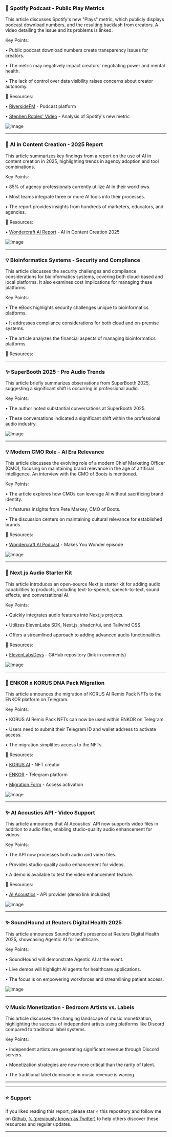 ### 🤖 Spotify Podcast - Public Play Metrics

This article discusses Spotify's new "Plays" metric, which publicly displays podcast download numbers, and the resulting backlash from creators.  A video detailing the issue and its problems is linked.

Key Points:

• Public podcast download numbers create transparency issues for creators.


• The metric may negatively impact creators' negotiating power and mental health.


• The lack of control over data visibility raises concerns about creator autonomy.


🔗 Resources:

• [RiversideFM](https://x.com/RiversidedotFM) - Podcast platform


• [Stephen Robles' Video](https://youtu.be/OrW6dyXAVqg) - Analysis of Spotify's new metric


![Image](https://pbs.twimg.com/media/Gq6W6kfW0AA_8m3?format=jpg&name=small)


---

### 🚀 AI in Content Creation - 2025 Report

This article summarizes key findings from a report on the use of AI in content creation in 2025, highlighting trends in agency adoption and tool combinations.

Key Points:

• 85% of agency professionals currently utilize AI in their workflows.


• Most teams integrate three or more AI tools into their processes.


• The report provides insights from hundreds of marketers, educators, and agencies.


🔗 Resources:

• [Wondercraft AI Report](https://t.co/BhM7ULzjP3) -  AI in Content Creation 2025


![Image](https://pbs.twimg.com/media/Gq6qQInWcAAYXKN?format=jpg&name=small)


---

### 💡 Bioinformatics Systems - Security and Compliance

This article discusses the security challenges and compliance considerations for bioinformatics systems, covering both cloud-based and local platforms.  It also examines cost implications for managing these platforms.

Key Points:

•  The eBook highlights security challenges unique to bioinformatics platforms.


•  It addresses compliance considerations for both cloud and on-premise systems.


•  The article analyzes the financial aspects of managing bioinformatics platforms.


🔗 Resources:


---

### ✨ SuperBooth 2025 - Pro Audio Trends

This article briefly summarizes observations from SuperBooth 2025, suggesting a significant shift is occurring in professional audio.

Key Points:

•  The author noted substantial conversations at SuperBooth 2025.


•  These conversations indicated a significant shift within the professional audio industry.



![Image](https://pbs.twimg.com/media/GqwUOCQWEAAGVrV?format=jpg&name=small)


---

### 💡 Modern CMO Role - AI Era Relevance

This article discusses the evolving role of a modern Chief Marketing Officer (CMO), focusing on maintaining brand relevance in the age of artificial intelligence.  An interview with the CMO of Boots is mentioned.

Key Points:

• The article explores how CMOs can leverage AI without sacrificing brand identity.


• It features insights from Pete Markey, CMO of Boots.


• The discussion centers on maintaining cultural relevance for established brands.


🔗 Resources:

• [Wondercraft AI Podcast](https://x.com/wondercraft_ai/status/1920796678317130174) -  Makes You Wonder episode


![Image](https://pbs.twimg.com/amplify_video_thumb/1920796228792483840/img/hUisY-NKPj8D425n.jpg)


---

### 🚀 Next.js Audio Starter Kit

This article introduces an open-source Next.js starter kit for adding audio capabilities to products, including text-to-speech, speech-to-text, sound effects, and conversational AI.

Key Points:

•  Quickly integrates audio features into Next.js projects.


•  Utilizes ElevenLabs SDK, Next.js, shadcn/ui, and Tailwind CSS.


•  Offers a streamlined approach to adding advanced audio functionalities.


🔗 Resources:

• [ElevenLabsDevs](https://x.com/ElevenLabsDevs/status/1920029531672371352) -  GitHub repository (link in comments)


![Image](https://pbs.twimg.com/amplify_video_thumb/1920023438913105920/img/Kl8_3L80SobuloK6.jpg)


---

### 🚀 ENKOR x KORUS DNA Pack Migration

This article announces the migration of KORUS AI Remix Pack NFTs to the ENKOR platform on Telegram.

Key Points:

•  KORUS AI Remix Pack NFTs can now be used within ENKOR on Telegram.


•  Users need to submit their Telegram ID and wallet address to activate access.


•  The migration simplifies access to the NFTs.



🔗 Resources:

• [KORUS AI](https://x.com/KORUS_AI) - NFT creator


• [ENKOR](https://t.co/jNL4Ert9Xl) - Telegram platform


• [Migration Form](https://forms.gle/BY8squEHiEA37UdW7) - Access activation


![Image](https://pbs.twimg.com/media/GqMesm2XAAA2V1a?format=jpg&name=small)


---

### ✨ AI Acoustics API - Video Support

This article announces that AI Acoustics' API now supports video files in addition to audio files, enabling studio-quality audio enhancement for videos.

Key Points:

•  The API now processes both audio and video files.


•  Provides studio-quality audio enhancement for videos.


•  A demo is available to test the video enhancement feature.


🔗 Resources:

• [AI Acoustics](https://x.com/ai_coustics/status/1919346336328986794) -  API provider (demo link included)


![Image](https://pbs.twimg.com/media/GqLjUeoXMAE2QwJ?format=jpg&name=small)


---

### ✨ SoundHound at Reuters Digital Health 2025

This article announces SoundHound's presence at Reuters Digital Health 2025, showcasing Agentic AI for healthcare.

Key Points:

•  SoundHound will demonstrate Agentic AI at the event.


•  Live demos will highlight AI agents for healthcare applications.


•  The focus is on empowering workforces and streamlining patient access.


![Image](https://pbs.twimg.com/media/Gp4eQqwWYAAJb2L?format=jpg&name=small)


---

### 💡 Music Monetization - Bedroom Artists vs. Labels

This article discusses the changing landscape of music monetization, highlighting the success of independent artists using platforms like Discord compared to traditional label systems.

Key Points:

•  Independent artists are generating significant revenue through Discord servers.


•  Monetization strategies are now more critical than the rarity of talent.


•  The traditional label dominance in music revenue is waning.


---


---

### ⭐️ Support

If you liked reading this report, please star ⭐️ this repository and follow me on [Github](https://github.com/Drix10), [𝕏 (previously known as Twitter)](https://x.com/DRIX_10_) to help others discover these resources and regular updates.

---